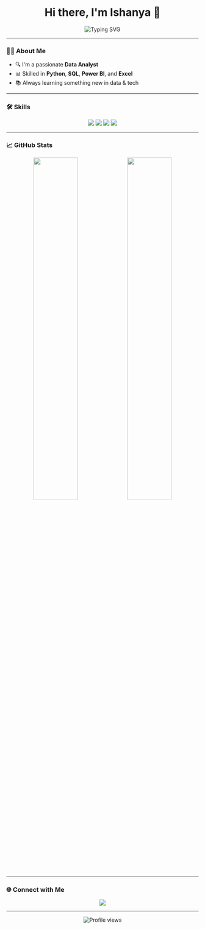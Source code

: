 <h1 align="center">Hi there, I'm Ishanya 👋</h1>

<p align="center">
  <img src="https://readme-typing-svg.herokuapp.com?font=Fira+Code&weight=500&size=24&pause=1000&center=true&width=435&lines=Data+Analyst;Python+%7C+SQL+%7C+Power+BI+%7C+Excel" alt="Typing SVG" />
</p>

---

### 💁‍♀️ About Me
- 🔍 I'm a passionate **Data Analyst**
- 📊 Skilled in **Python**, **SQL**, **Power BI**, and **Excel**
- 📚 Always learning something new in data & tech

---

### 🛠️ Skills

<p align="center">
  <img src="https://img.shields.io/badge/-Python-3776AB?logo=python&logoColor=white&style=for-the-badge" />
  <img src="https://img.shields.io/badge/-SQL-003B57?logo=postgresql&logoColor=white&style=for-the-badge" />
  <img src="https://img.shields.io/badge/-Power%20BI-F2C811?logo=powerbi&logoColor=black&style=for-the-badge" />
  <img src="https://img.shields.io/badge/-Excel-217346?logo=microsoft-excel&logoColor=white&style=for-the-badge" />
</p>

---

### 📈 GitHub Stats

<p align="center">
  <img src="https://github-readme-stats.vercel.app/api?username=Ishanya&show_icons=true&theme=radical" width="48%" />
  <img src="https://github-readme-stats.vercel.app/api/top-langs/?username=Ishanya&layout=compact&theme=radical&hide=java" width="48%" />
</p>


---

### 🌐 Connect with Me

<p align="center">
  <a href="https://www.linkedin.com/in/YOUR-LINKEDIN" target="_blank">
    <img src="https://img.shields.io/badge/-LinkedIn-0A66C2?logo=linkedin&logoColor=white&style=for-the-badge" />
  </a>
  <!-- Add your portfolio or other links if available -->
</p>

---

<p align="center">
  <img src="https://komarev.com/ghpvc/?username=Ishanya&style=flat-square&color=blue" alt="Profile views" />
</p>
